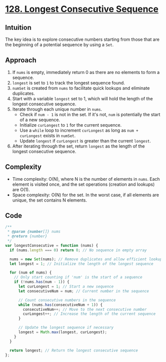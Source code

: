 # [128. Longest Consecutive Sequence](https://leetcode.com/problems/longest-consecutive-sequence/description/)

## Intuition

The key idea is to explore consecutive numbers starting from those that are the beginning of a potential sequence by using a `Set`.

## Approach

1. If `nums` is empty, immediately return 0 as there are no elements to form a sequence.
2. `longest` is set to `1` to track the longest sequence found.
3. `numSet` is created from `nums` to facilitate quick lookups and eliminate duplicates.
4. Start with a variable `longest` set to 1, which will hold the length of the longest consecutive sequence.
5. Iterate through each unique number in `nums`.
   - Check if `num - 1` is not in the set. If it's not, `num` is potentially the start of a new sequence.
   - Initialize `curLongest` to `1` for the current sequence.
   -  Use a `while` loop to increment `curLongest` as long as `num + curLongest` exists in `numSet`.
   - Update `longest` if `curLongest` is greater than the current `longest`.
6. After iterating through the set, return `longest` as the length of the longest consecutive sequence.

## Complexity

- Time complexity: O(N), where N is the number of elements in `nums`. Each element is visited once, and the set operations (creation and lookups) are O(1).
- Space complexity: O(N) for the set. In the worst case, if all elements are unique, the set contains N elements.

## Code

```javascript
/**
 * @param {number[]} nums
 * @return {number}
 */
var longestConsecutive = function (nums) {
  if (nums.length === 0) return 0; // No sequence in empty array

  nums = new Set(nums); // Remove duplicates and allow efficient lookups
  let longest = 1; // Initialize the length of the longest sequence

  for (num of nums) {
    // Only start counting if 'num' is the start of a sequence
    if (!nums.has(num - 1)) {
      let curLongest = 1; // Start a new sequence
      let consecutiveNum = num; // Current number in the sequence

      // Count consecutive numbers in the sequence
      while (nums.has(consecutiveNum + 1)) {
        consecutiveNum++; // Move to the next consecutive number
        curLongest++; // Increase the length of the current sequence
      }

      // Update the longest sequence if necessary
      longest = Math.max(longest, curLongest);
    }
  }

  return longest; // Return the longest consecutive sequence
};
```
